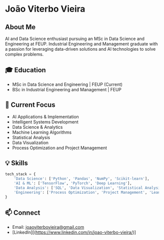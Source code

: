 # João Viterbo Vieira

## About Me
AI and Data Science enthusiast pursuing an MSc in Data Science and Engineering at FEUP. Industrial Engineering and Management graduate with a passion for leveraging data-driven solutions and AI technologies to solve complex problems.

## 🎓 Education
- MSc in Data Science and Engineering | FEUP (Current)
- BSc in Industrial Engineering and Management | FEUP

## 🔭 Current Focus
- AI Applications & Implementation
- Intelligent Systems Development
- Data Science & Analytics
- Machine Learning Algorithms
- Statistical Analysis
- Data Visualization
- Process Optimization and Project Management

## 💡 Skills
```python
tech_stack = {
    'Data Science': ['Python', 'Pandas', 'NumPy', 'Scikit-learn'],
    'AI & ML': ['TensorFlow', 'PyTorch', 'Deep Learning'],
    'Data Analysis': ['SQL', 'Data Visualization', 'Statistical Analysis'],
    'Engineering': ['Process Optimization', 'Project Management', 'Lean Six Sigma']
}
```

## 📫 Connect
- Email: joaoviterbovieira@gmail.com
- [LinkedIn][(https://www.linkedin.com/in/joao-viterbo-vieira/)]

<!---
joao-viterbo-vieira/joao-viterbo-vieira is a ✨ special ✨ repository because its `README.md` (this file) appears on your GitHub profile.
You can click the Preview link to take a look at your changes.
--->
